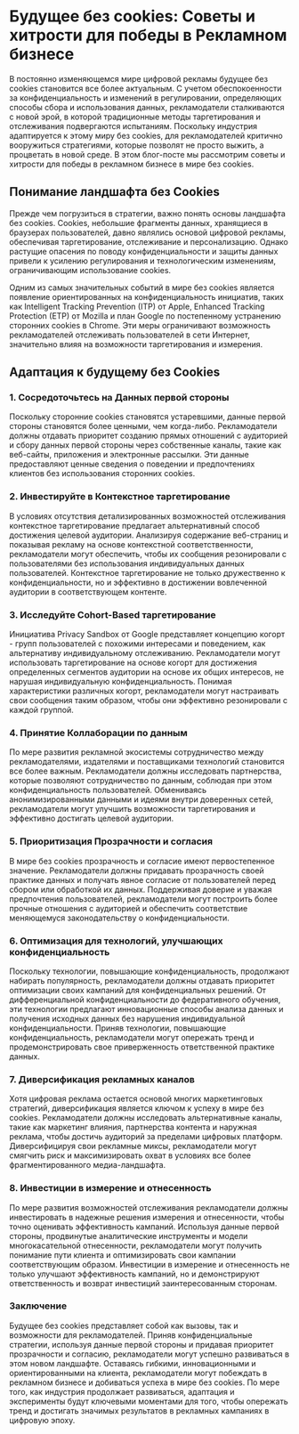 # Будущее без cookies: Советы и хитрости для победы в Рекламном бизнесе

В постоянно изменяющемся мире цифровой рекламы будущее без cookies становится все более актуальным. С учетом обеспокоенности за конфиденциальность и изменений в регулировании, определяющих способы сбора и использования данных, рекламодатели сталкиваются с новой эрой, в которой традиционные методы таргетирования и отслеживания подвергаются испытаниям. Поскольку индустрия адаптируется к этому миру без cookies, для рекламодателей критично вооружиться стратегиями, которые позволят не просто выжить, а процветать в новой среде. В этом блог-посте мы рассмотрим советы и хитрости для победы в рекламном бизнесе в мире без cookies.

## Понимание ландшафта без Cookies

Прежде чем погрузиться в стратегии, важно понять основы ландшафта без cookies. Cookies, небольшие фрагменты данных, хранящиеся в браузерах пользователей, давно являлись основой цифровой рекламы, обеспечивая таргетирование, отслеживание и персонализацию. Однако растущие опасения по поводу конфиденциальности и защиты данных привели к усилению регулирования и технологическим изменениям, ограничивающим использование cookies.

Одним из самых значительных событий в мире без cookies является появление ориентированных на конфиденциальность инициатив, таких как Intelligent Tracking Prevention (ITP) от Apple, Enhanced Tracking Protection (ETP) от Mozilla и план Google по постепенному устранению сторонних cookies в Chrome. Эти меры ограничивают возможность рекламодателей отслеживать пользователей в сети Интернет, значительно влияя на возможности таргетирования и измерения.

## Адаптация к будущему без Cookies

### 1. Сосредоточьтесь на Данных первой стороны

Поскольку сторонние cookies становятся устаревшими, данные первой стороны становятся более ценными, чем когда-либо. Рекламодатели должны отдавать приоритет созданию прямых отношений с аудиторией и сбору данных первой стороны через собственные каналы, такие как веб-сайты, приложения и электронные рассылки. Эти данные предоставляют ценные сведения о поведении и предпочтениях клиентов без использования сторонних cookies.

### 2. Инвестируйте в Контекстное таргетирование

В условиях отсутствия детализированных возможностей отслеживания контекстное таргетирование предлагает альтернативный способ достижения целевой аудитории. Анализируя содержание веб-страниц и показывая рекламу на основе контекстной соответственности, рекламодатели могут обеспечить, чтобы их сообщения резонировали с пользователями без использования индивидуальных данных пользователей. Контекстное таргетирование не только дружественно к конфиденциальности, но и эффективно в достижении вовлеченной аудитории в соответствующем контенте.

### 3. Исследуйте **Cohort-Based** таргетирование

Инициатива Privacy Sandbox от Google представляет концепцию когорт - групп пользователей с похожими интересами и поведением, как альтернативу индивидуальному отслеживанию. Рекламодатели могут использовать таргетирование на основе когорт для достижения определенных сегментов аудитории на основе их общих интересов, не нарушая индивидуальную конфиденциальность. Понимая характеристики различных когорт, рекламодатели могут настраивать свои сообщения таким образом, чтобы они эффективно резонировали с каждой группой.

### 4. Принятие Коллаборации по данным

По мере развития рекламной экосистемы сотрудничество между рекламодателями, издателями и поставщиками технологий становится все более важным. Рекламодатели должны исследовать партнерства, которые позволяют сотрудничество по данным, соблюдая при этом конфиденциальность пользователей. Обмениваясь анонимизированными данными и идеями внутри доверенных сетей, рекламодатели могут улучшить возможности таргетирования и эффективно достигать целевой аудитории.

### 5. Приоритизация Прозрачности и согласия

В мире без cookies прозрачность и согласие имеют первостепенное значение. Рекламодатели должны придавать прозрачность своей практике данных и получать явное согласие от пользователей перед сбором или обработкой их данных. Поддерживая доверие и уважая предпочтения пользователей, рекламодатели могут построить более прочные отношения с аудиторией и обеспечить соответствие меняющемуся законодательству о конфиденциальности.

### 6. Оптимизация для технологий, улучшающих конфиденциальность

Поскольку технологии, повышающие конфиденциальность, продолжают набирать популярность, рекламодатели должны отдавать приоритет оптимизации своих кампаний для конфиденциальных решений. От дифференциальной конфиденциальности до федеративного обучения, эти технологии предлагают инновационные способы анализа данных и получения исходных данных без нарушения индивидуальной конфиденциальности. Приняв технологии, повышающие конфиденциальность, рекламодатели могут опережать тренд и продемонстрировать свое приверженность ответственной практике данных.

### 7. Диверсификация рекламных каналов

Хотя цифровая реклама остается основой многих маркетинговых стратегий, диверсификация является ключом к успеху в мире без cookies. Рекламодатели должны исследовать альтернативные каналы, такие как маркетинг влияния, партнерства контента и наружная реклама, чтобы достичь аудиторий за пределами цифровых платформ. Диверсифицируя свои рекламные миксы, рекламодатели могут смягчить риск и максимизировать охват в условиях все более фрагментированного медиа-ландшафта.

### 8. Инвестиции в измерение и отнесенность

По мере развития возможностей отслеживания рекламодатели должны инвестировать в надежные решения измерения и отнесенности, чтобы точно оценивать эффективность кампаний. Используя данные первой стороны, продвинутые аналитические инструменты и модели многокасательной отнесенности, рекламодатели могут получить понимание пути клиента и оптимизировать свои кампании соответствующим образом. Инвестиции в измерение и отнесенность не только улучшают эффективность кампаний, но и демонстрируют ответственность и возврат инвестиций заинтересованным сторонам.

### Заключение

Будущее без cookies представляет собой как вызовы, так и возможности для рекламодателей. Приняв конфиденциальные стратегии, используя данные первой стороны и придавая приоритет прозрачности и согласию, рекламодатели могут успешно развиваться в этом новом ландшафте. Оставаясь гибкими, инновационными и ориентированными на клиента, рекламодатели могут побеждать в рекламном бизнесе и добиваться успеха в мире без cookies. По мере того, как индустрия продолжает развиваться, адаптация и эксперименты будут ключевыми моментами для того, чтобы опережать тренд и достигать значимых результатов в рекламных кампаниях в цифровую эпоху.
